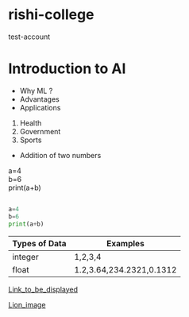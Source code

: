 # rishi-college
test-account

# Introduction to AI

- Why ML ?
- Advantages 
- Applications

1. Health
2. Government
3. Sports

- Addition of two numbers

a=4  
b=6  
print(a+b)

```python

a=4
b=6
print(a+b)

```

| Types of Data | Examples |
| ------------- | -------- |
| integer       |  1,2,3,4 |
| float | 1.2,3.64,234.2321,0.1312 |


[Link_to_be_displayed](Actual_Link)

[Lion_image](https://media.istockphoto.com/id/877369086/photo/lion-panthera-leo-10-years-old-isolated-on-white.jpg)





